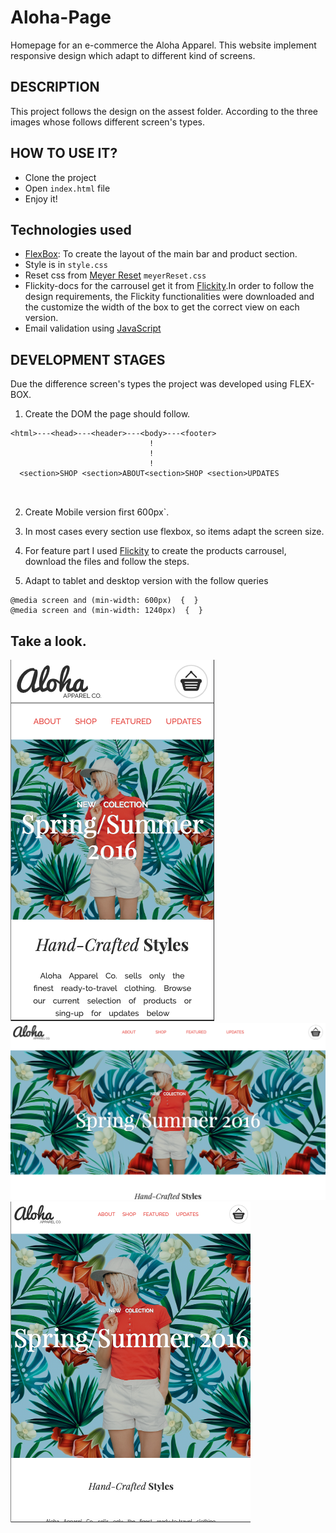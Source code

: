 # Aloha-Page

Homepage for an e-commerce the Aloha Apparel. This website implement responsive design which adapt to different kind of screens.

## DESCRIPTION

 This project follows the design on the assest folder.
 According to the three images whose follows different screen's types.


## HOW TO USE IT?

+ Clone the project
+ Open `index.html` file
+ Enjoy it!
 
## Technologies used

+ [FlexBox](https://www.w3schools.com/css/css3_flexbox.asp): To create the layout of the main bar and product section.
+ Style is in `style.css` 
+ Reset css from [Meyer Reset](https://meyerweb.com/eric/tools/css/reset/) `meyerReset.css`
+ Flickity-docs for the carrousel get it from [Flickity](https://flickity.metafizzy.co).In order to follow the design requirements, the Flickity functionalities were downloaded and the customize the width of the box to get the correct view on each version.
+ Email validation using [JavaScript](https://www.javascript.com/)


## DEVELOPMENT STAGES

Due the difference screen's types the project was developed using FLEX-BOX.

1. Create the DOM the page should follow.

```
<html>---<head>---<header>---<body>---<footer>
                               !
                               !
                               !
  <section>SHOP <section>ABOUT<section>SHOP <section>UPDATES
                             
                               
```
2. Create Mobile version first 600px`.

3. In most cases every section use flexbox, so items adapt the screen size.

4. For feature part I used [Flickity](https://flickity.metafizzy.co) to create the products carrousel, download the files and follow the steps.

5. Adapt to tablet and desktop version with the follow queries
```
@media screen and (min-width: 600px)  {  }
@media screen and (min-width: 1240px)  {  }

```
## Take a look.
![alt text](Phone.png)
![alt text](desktop.png)
![alt text](tablet.png)



